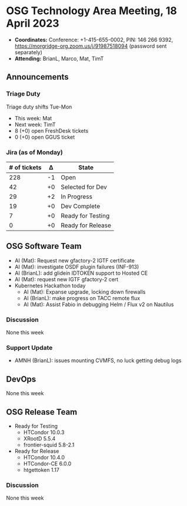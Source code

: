 # OSG Technology Area Meeting, 18 April 2023

-   **Coordinates:** Conference: +1-415-655-0002, PIN: 146 266 9392,
    <https://morgridge-org.zoom.us/j/91987518094> (password sent separately)
-   **Attending:** BrianL, Marco, Mat, TimT

## Announcements

### Triage Duty

Triage duty shifts Tue-Mon

-   This week: Mat
-   Next week: TimT
-   8 (+0) open FreshDesk tickets
-   0 (+0) open GGUS ticket

### Jira (as of Monday)

| # of tickets | &Delta; | State             |
|--------------|---------|-------------------|
| 228          | -1      | Open              |
| 42           | +0      | Selected for Dev  |
| 29           | +2      | In Progress       |
| 19           | +0      | Dev Complete      |
| 7            | +0      | Ready for Testing |
| 0            | +0      | Ready for Release |

## OSG Software Team

-   AI (Mat): Request new gfactory-2 IGTF certificate
-   AI (Mat): investigate OSDF plugin failures (INF-913)
-   AI (BrianL): add glidein IDTOKEN support to Hosted CE
-   AI (Mat): request new IGTF gfactory-2 cert
-   Kubernetes Hackathon today
    -   AI (Mat): Expanse upgrade, locking down firewalls
    -   AI (BrianL): make progress on TACC remote flux
    -   AI (Mat): Assist Fabio in debugging Helm / Flux v2 on Nautilus

### Discussion

None this week

### Support Update

-   AMNH (BrianL): issues mounting CVMFS, no luck getting debug logs

## DevOps

None this week

## OSG Release Team

-   Ready for Testing
    -   HTCondor 10.0.3
    -   XRootD 5.5.4
    -   frontier-squid 5.8-2.1
-   Ready for Release
    -   HTCondor 10.4.0
    -   HTCondor-CE 6.0.0
    -   htgettoken 1.17

### Discussion

None this week

